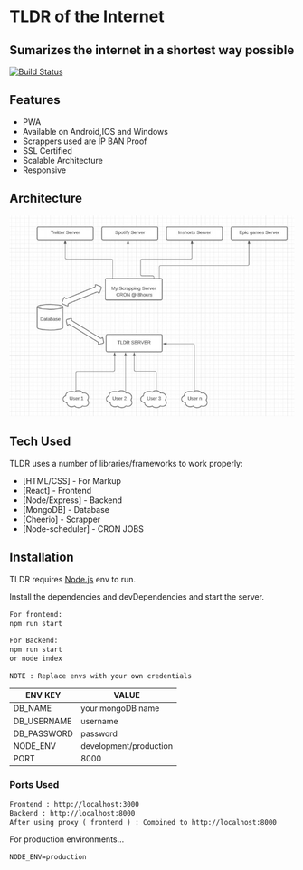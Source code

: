 <h1 class="code-line" data-line-start=0 data-line-end=1 ><a id="TLDR_of_the_Internet_0"></a>TLDR of the Internet</h1>
<h2 class="code-line" data-line-start=1 data-line-end=2 ><a id="Sumarizes_the_internet_in_a_shortest_way_possible_1"></a>Sumarizes the internet in a shortest way possible</h2>
<p class="has-line-data" data-line-start="3" data-line-end="4"><a href="https://travis-ci.org/joemccann/dillinger"><img src="https://travis-ci.org/joemccann/dillinger.svg?branch=master" alt="Build Status"></a></p>
<h2 class="code-line" data-line-start=5 data-line-end=6 ><a id="Features_5"></a>Features</h2>
<ul>
<li class="has-line-data" data-line-start="7" data-line-end="8">PWA</li>
<li class="has-line-data" data-line-start="8" data-line-end="9">Available on Android,IOS and Windows</li>
<li class="has-line-data" data-line-start="9" data-line-end="10">Scrappers used are IP BAN Proof</li>
<li class="has-line-data" data-line-start="10" data-line-end="11">SSL Certified</li>
<li class="has-line-data" data-line-start="11" data-line-end="12">Scalable Architecture</li>
<li class="has-line-data" data-line-start="12" data-line-end="14">Responsive</li>
</ul>
<h2 class="code-line" data-line-start=14 data-line-end=15 ><a id="Architecture_14"></a>Architecture</h2>
<p class="has-line-data" data-line-start="15" data-line-end="16"><img src="https://raw.githubusercontent.com/hksahil/TLDR-for-the-Internet/8b2584605345796418711b504d75f06874447b39/Frontend/front-end/src/images/1.jpg" alt="alt text"></p>
<h2 class="code-line" data-line-start=17 data-line-end=18 ><a id="Tech_Used_17"></a>Tech Used</h2>
<p class="has-line-data" data-line-start="19" data-line-end="20">TLDR uses a number of libraries/frameworks to work properly:</p>
<ul>
<li class="has-line-data" data-line-start="21" data-line-end="22">[HTML/CSS] - For Markup</li>
<li class="has-line-data" data-line-start="22" data-line-end="23">[React] - Frontend</li>
<li class="has-line-data" data-line-start="23" data-line-end="24">[Node/Express] - Backend</li>
<li class="has-line-data" data-line-start="24" data-line-end="25">[MongoDB] - Database</li>
<li class="has-line-data" data-line-start="25" data-line-end="26">[Cheerio] - Scrapper</li>
<li class="has-line-data" data-line-start="26" data-line-end="27">[Node-scheduler] - CRON JOBS</li>
</ul>
<h2 class="code-line" data-line-start=29 data-line-end=30 ><a id="Installation_29"></a>Installation</h2>
<p class="has-line-data" data-line-start="31" data-line-end="32">TLDR requires <a href="https://nodejs.org/">Node.js</a> env to run.</p>
<p class="has-line-data" data-line-start="33" data-line-end="34">Install the dependencies and devDependencies and start the server.</p>
<pre><code class="has-line-data" data-line-start="36" data-line-end="39" class="language-sh">For frontend:
npm run start
</code></pre>
<pre><code class="has-line-data" data-line-start="40" data-line-end="44" class="language-sh">For Backend:
npm run start
or node index
</code></pre>
<p class="has-line-data" data-line-start="44" data-line-end="45"><code>NOTE : Replace envs with your own credentials</code></p>
<table class="table table-striped table-bordered">
<thead>
<tr>
<th>ENV KEY</th>
<th>VALUE</th>
</tr>
</thead>
<tbody>
<tr>
<td>DB_NAME</td>
<td>your mongoDB name</td>
</tr>
<tr>
<td>DB_USERNAME</td>
<td>username</td>
</tr>
<tr>
<td>DB_PASSWORD</td>
<td>password</td>
</tr>
<tr>
<td>NODE_ENV</td>
<td>development/production</td>
</tr>
<tr>
<td>PORT</td>
<td>8000</td>
</tr>
</tbody>
</table>
<h3 class="code-line" data-line-start=53 data-line-end=54 ><a id="Ports_Used_53"></a>Ports Used</h3>
<pre><code class="has-line-data" data-line-start="56" data-line-end="60" class="language-sh">Frontend : http://localhost:<span class="hljs-number">3000</span>
Backend : http://localhost:<span class="hljs-number">8000</span>
After using proxy ( frontend ) : Combined to http://localhost:<span class="hljs-number">8000</span>
</code></pre>
<p class="has-line-data" data-line-start="61" data-line-end="62">For production environments…</p>
<pre><code class="has-line-data" data-line-start="64" data-line-end="66" class="language-sh">NODE_ENV=production
</code></pre>
